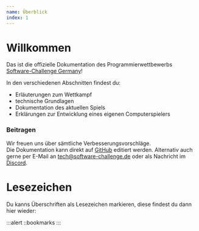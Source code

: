 ```yaml
---
name: Überblick
index: 1
---
```


# Willkommen 
Das ist die offizielle Dokumentation des Programmierwettbewerbs
[Software-Challenge Germany](https://software-challenge.de)!

In den verschiedenen Abschnitten findest du:
- Erläuterungen zum Wettkampf
- technische Grundlagen
- Dokumentation des aktuellen Spiels
- Erklärungen zur Entwicklung eines eigenen Computerspielers

### Beitragen

Wir freuen uns über sämtliche Verbesserungsvorschläge.  
Die Dokumentation kann direkt auf [GitHub](https://github.com/software-challenge/docs/blob/main/hyperbook/book) editiert werden.
Alternativ auch gerne per E-Mail an <tech@software-challenge.de> 
oder als Nachricht im [Discord](https://discord.gg/jhyF7EU).


# Lesezeichen

Du kanns Überschriften als Lesezeichen markieren,
diese findest du dann hier wieder:

:::alert
::bookmarks
:::
